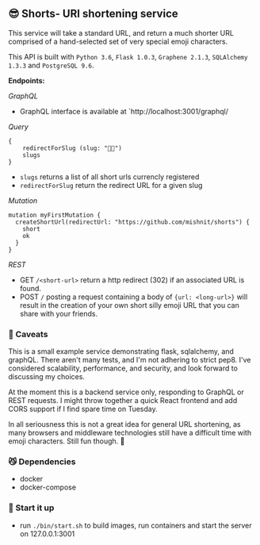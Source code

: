 ## 😎 Shorts- URl shortening service 

This service will take a standard URL, and return a much shorter URL comprised of a hand-selected set of very special emoji characters.

This API is built with `Python 3.6`, `Flask 1.0.3`, `Graphene 2.1.3`, `SQLAlchemy 1.3.3` and `PostgreSQL 9.6`.


__Endpoints:__

*GraphQL*

* GraphQL interface is available at  `http://localhost:3001/graphql/

*Query*

```
{
  	redirectForSlug (slug: "💃😕") 
  	slugs
}
```

* `slugs` returns a list of all short urls currencly registered
* `redirectForSlug` return the redirect URL for a given slug

*Mutation*

```
mutation myFirstMutation { 
  createShortUrl(redirectUrl: "https://github.com/mishnit/shorts") {
  	short
    ok
  }
}
```

*REST*

* GET `/<short-url>` return a http redirect (302) if an associated URL is found.
* POST `/` posting a request containing a body of `{url: <long-url>}` will result in the creation of your own short silly emoji URL that you can share with your friends.

### 🙈 Caveats 

This is a small example service demonstrating flask, sqlalchemy, and graphQL. There aren't many tests,
and I'm not adhering to strict pep8. I've considered scalability, performance, and security, and
look forward to discussing my choices.

At the moment this is a backend service only, responding to GraphQL or REST requests. I might throw together a quick React frontend and add CORS support if I find spare time on Tuesday.

In all seriousness this is not a great idea for general URL shortening, as many browsers and middleware technologies still have a difficult time with emoji characters. Still fun though. 👯

### 😼 Dependencies

* docker
* docker-compose

### 🚀 Start it up

* run `./bin/start.sh` to build images, run containers and start the server on 127.0.0.1:3001
